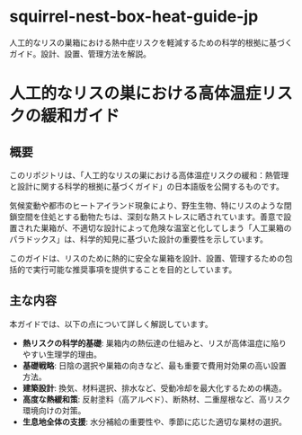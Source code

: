 # squirrel-nest-box-heat-guide-jp
人工的なリスの巣箱における熱中症リスクを軽減するための科学的根拠に基づくガイド。設計、設置、管理方法を解説。

# 人工的なリスの巣における高体温症リスクの緩和ガイド

## 概要

このリポジトリは、「人工的なリスの巣における高体温症リスクの緩和：熱管理と設計に関する科学的根拠に基づくガイド」の日本語版を公開するものです。

気候変動や都市のヒートアイランド現象により、野生生物、特にリスのような閉鎖空間を住処とする動物たちは、深刻な熱ストレスに晒されています。善意で設置された巣箱が、不適切な設計によって危険な温室と化してしまう「人工巣箱のパラドックス」は、科学的知見に基づいた設計の重要性を示しています。

このガイドは、リスのために熱的に安全な巣箱を設計、設置、管理するための包括的で実行可能な推奨事項を提供することを目的としています。

## 主な内容

本ガイドでは、以下の点について詳しく解説しています。

-   **熱リスクの科学的基礎**: 巣箱内の熱伝達の仕組みと、リスが高体温症に陥りやすい生理学的理由。
-   **基礎戦略**: 日陰の選択や巣箱の向きなど、最も重要で費用対効果の高い設置方法。
-   **建築設計**: 換気、材料選択、排水など、受動冷却を最大化するための構造。
-   **高度な熱緩和策**: 反射塗料（高アルベド）、断熱材、二重屋根など、高リスク環境向けの対策。
-   **生息地全体の支援**: 水分補給の重要性や、季節に応じた適切な巣材の選択。
